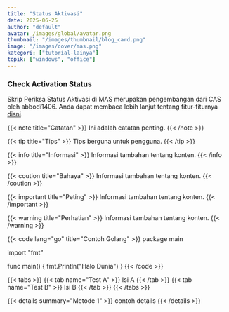 ```yaml
---
title: "Status Aktivasi"
date: 2025-06-25
author: "default"
avatar: /images/global/avatar.png
thumbnail: "/images/thumbnail/blog_card.png"
image: "/images/cover/mas.png"
kategori: ["tutorial-lainya"]
topik: ["windows", "office"]
---
```


### Check Activation Status

Skrip Periksa Status Aktivasi di MAS merupakan pengembangan dari CAS oleh abbodi1406.
Anda dapat membaca lebih lanjut tentang fitur-fiturnya [disni](https://gravesoft.dev/cas).

{{< note title="Catatan" >}}
Ini adalah catatan penting.
{{< /note >}}

{{< tip title="Tips" >}}
Tips berguna untuk pengguna.
{{< /tip >}}

{{< info title="Informasi" >}}
Informasi tambahan tentang konten.
{{< /info >}}

{{< coution title="Bahaya" >}}
Informasi tambahan tentang konten.
{{< /coution >}}

{{< important title="Peting" >}}
Informasi tambahan tentang konten.
{{< /important >}}

{{< warning title="Perhatian" >}}
Informasi tambahan tentang konten.
{{< /warning >}}


{{< code lang="go" title="Contoh Golang" >}}
package main

import "fmt"

func main() {
    fmt.Println("Halo Dunia")
}
{{< /code >}}

{{< tabs >}}
  {{< tab name="Test A" >}} Isi A {{< /tab >}}
  {{< tab name="Test B" >}} Isi B {{< /tab >}}
{{< /tabs >}}

{{< details summary="Metode 1" >}}
contoh details
{{< /details >}}